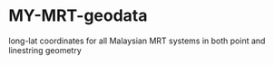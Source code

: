# MY-MRT-geodata
long-lat coordinates for all Malaysian MRT systems in both point and linestring geometry
